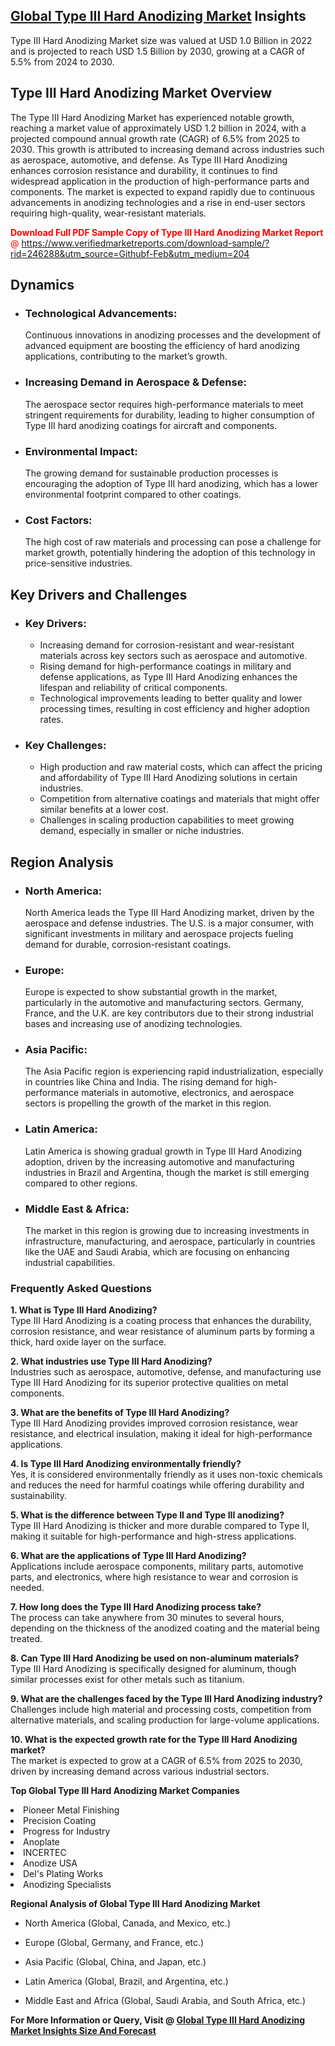 <h2><a href="https://www.verifiedmarketreports.com/download-sample/?rid=246288&amp;utm_source=Githubf&amp;utm_medium=204" target="_blank">Global Type III Hard Anodizing Market</a> Insights</h2><p>Type III Hard Anodizing Market size was valued at USD 1.0 Billion in 2022 and is projected to reach USD 1.5 Billion by 2030, growing at a CAGR of 5.5% from 2024 to 2030.</p><p> <h2>Type III Hard Anodizing Market Overview</h2> <p>The Type III Hard Anodizing Market has experienced notable growth, reaching a market value of approximately USD 1.2 billion in 2024, with a projected compound annual growth rate (CAGR) of 6.5% from 2025 to 2030. This growth is attributed to increasing demand across industries such as aerospace, automotive, and defense. As Type III Hard Anodizing enhances corrosion resistance and durability, it continues to find widespread application in the production of high-performance parts and components. The market is expected to expand rapidly due to continuous advancements in anodizing technologies and a rise in end-user sectors requiring high-quality, wear-resistant materials.</p> <p><p><span class=""><span style="color: #ff0000;"><strong>Download Full PDF Sample Copy of Type III Hard Anodizing Market Report</strong> @ </span><a href="https://www.verifiedmarketreports.com/download-sample/?rid=246288&amp;utm_source=Githubf-Feb&amp;utm_medium=204" target="_blank">https://www.verifiedmarketreports.com/download-sample/?rid=246288&amp;utm_source=Githubf-Feb&amp;utm_medium=204</a></span></p></p> <h2>Dynamics</h2> <ul> <li><h3>Technological Advancements:</h3>Continuous innovations in anodizing processes and the development of advanced equipment are boosting the efficiency of hard anodizing applications, contributing to the market’s growth.</li> <li><h3>Increasing Demand in Aerospace & Defense:</h3>The aerospace sector requires high-performance materials to meet stringent requirements for durability, leading to higher consumption of Type III hard anodizing coatings for aircraft and components.</li> <li><h3>Environmental Impact:</h3>The growing demand for sustainable production processes is encouraging the adoption of Type III hard anodizing, which has a lower environmental footprint compared to other coatings.</li> <li><h3>Cost Factors:</h3>The high cost of raw materials and processing can pose a challenge for market growth, potentially hindering the adoption of this technology in price-sensitive industries.</li> </ul> <h2>Key Drivers and Challenges</h2> <ul> <li><h3>Key Drivers:</h3> <ul> <li>Increasing demand for corrosion-resistant and wear-resistant materials across key sectors such as aerospace and automotive.</li> <li>Rising demand for high-performance coatings in military and defense applications, as Type III Hard Anodizing enhances the lifespan and reliability of critical components.</li> <li>Technological improvements leading to better quality and lower processing times, resulting in cost efficiency and higher adoption rates.</li> </ul> </li> <li><h3>Key Challenges:</h3> <ul> <li>High production and raw material costs, which can affect the pricing and affordability of Type III Hard Anodizing solutions in certain industries.</li> <li>Competition from alternative coatings and materials that might offer similar benefits at a lower cost.</li> <li>Challenges in scaling production capabilities to meet growing demand, especially in smaller or niche industries.</li> </ul> </li> </ul> <h2>Region Analysis</h2> <ul> <li><h3>North America:</h3>North America leads the Type III Hard Anodizing market, driven by the aerospace and defense industries. The U.S. is a major consumer, with significant investments in military and aerospace projects fueling demand for durable, corrosion-resistant coatings.</li> <li><h3>Europe:</h3>Europe is expected to show substantial growth in the market, particularly in the automotive and manufacturing sectors. Germany, France, and the U.K. are key contributors due to their strong industrial bases and increasing use of anodizing technologies.</li> <li><h3>Asia Pacific:</h3>The Asia Pacific region is experiencing rapid industrialization, especially in countries like China and India. The rising demand for high-performance materials in automotive, electronics, and aerospace sectors is propelling the growth of the market in this region.</li> <li><h3>Latin America:</h3>Latin America is showing gradual growth in Type III Hard Anodizing adoption, driven by the increasing automotive and manufacturing industries in Brazil and Argentina, though the market is still emerging compared to other regions.</li> <li><h3>Middle East & Africa:</h3>The market in this region is growing due to increasing investments in infrastructure, manufacturing, and aerospace, particularly in countries like the UAE and Saudi Arabia, which are focusing on enhancing industrial capabilities.</li> </ul> <h3>Frequently Asked Questions</h3> <p><b>1. What is Type III Hard Anodizing?</b><br>Type III Hard Anodizing is a coating process that enhances the durability, corrosion resistance, and wear resistance of aluminum parts by forming a thick, hard oxide layer on the surface.</p> <p><b>2. What industries use Type III Hard Anodizing?</b><br>Industries such as aerospace, automotive, defense, and manufacturing use Type III Hard Anodizing for its superior protective qualities on metal components.</p> <p><b>3. What are the benefits of Type III Hard Anodizing?</b><br>Type III Hard Anodizing provides improved corrosion resistance, wear resistance, and electrical insulation, making it ideal for high-performance applications.</p> <p><b>4. Is Type III Hard Anodizing environmentally friendly?</b><br>Yes, it is considered environmentally friendly as it uses non-toxic chemicals and reduces the need for harmful coatings while offering durability and sustainability.</p> <p><b>5. What is the difference between Type II and Type III anodizing?</b><br>Type III Hard Anodizing is thicker and more durable compared to Type II, making it suitable for high-performance and high-stress applications.</p> <p><b>6. What are the applications of Type III Hard Anodizing?</b><br>Applications include aerospace components, military parts, automotive parts, and electronics, where high resistance to wear and corrosion is needed.</p> <p><b>7. How long does the Type III Hard Anodizing process take?</b><br>The process can take anywhere from 30 minutes to several hours, depending on the thickness of the anodized coating and the material being treated.</p> <p><b>8. Can Type III Hard Anodizing be used on non-aluminum materials?</b><br>Type III Hard Anodizing is specifically designed for aluminum, though similar processes exist for other metals such as titanium.</p> <p><b>9. What are the challenges faced by the Type III Hard Anodizing industry?</b><br>Challenges include high material and processing costs, competition from alternative materials, and scaling production for large-volume applications.</p> <p><b>10. What is the expected growth rate for the Type III Hard Anodizing market?</b><br>The market is expected to grow at a CAGR of 6.5% from 2025 to 2030, driven by increasing demand across various industrial sectors.</p> </p><p><strong>Top Global Type III Hard Anodizing Market Companies</strong></p><div data-test-id=""><p><li>Pioneer Metal Finishing</li><li> Precision Coating</li><li> Progress for Industry</li><li> Anoplate</li><li> INCERTEC</li><li> Anodize USA</li><li> Del's Plating Works</li><li> Anodizing Specialists</li></p><div><strong>Regional Analysis of&nbsp;Global Type III Hard Anodizing Market</strong></div><ul><li dir="ltr"><p dir="ltr">North America&nbsp;(Global, Canada, and Mexico, etc.)</p></li><li dir="ltr"><p dir="ltr">Europe (Global, Germany, and France, etc.)</p></li><li dir="ltr"><p dir="ltr">Asia Pacific&nbsp;(Global, China, and Japan, etc.)</p></li><li dir="ltr"><p dir="ltr">Latin America&nbsp;(Global, Brazil, and Argentina, etc.)</p></li><li dir="ltr">Middle East and Africa&nbsp;(Global, Saudi Arabia, and South Africa, etc.)</li></ul><p><strong>For More Information or Query, Visit @&nbsp;</strong><strong><a href="https://www.verifiedmarketreports.com/product/type-iii-hard-anodizing-market/?utm_source=Githubf&amp;utm_medium=204" target="_blank">Global Type III Hard Anodizing Market Insights Size And Forecast</a></strong></p></div>
